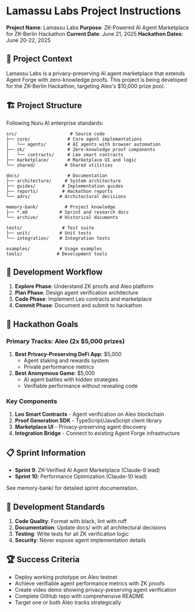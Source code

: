 # Lamassu Labs Project Instructions

**Project Name**: Lamassu Labs
**Purpose**: ZK-Powered AI Agent Marketplace for ZK-Berlin Hackathon
**Current Date**: June 21, 2025
**Hackathon Dates**: June 20-22, 2025

## 🎯 Project Context

Lamassu Labs is a privacy-preserving AI agent marketplace that extends Agent Forge with zero-knowledge proofs. This project is being developed for the ZK-Berlin Hackathon, targeting Aleo's $10,000 prize pool.

## 🏗️ Project Structure

Following Nuru AI enterprise standards:

```
src/                    # Source code
├── core/              # Core agent implementations
│   └── agents/        # AI agents with browser automation
├── zk/                # Zero-knowledge proof components
│   └── contracts/     # Leo smart contracts
├── marketplace/       # Marketplace UI and logic
└── shared/           # Shared utilities

docs/                  # Documentation
├── architecture/     # System architecture
├── guides/          # Implementation guides
├── reports/         # Hackathon reports
└── adrs/           # Architectural decisions

memory-bank/          # Project knowledge
├── *.md            # Sprint and research docs
└── archive/        # Historical documents

tests/               # Test suite
├── unit/           # Unit tests
└── integration/    # Integration tests

examples/           # Usage examples
tools/             # Development tools
```

## 🚀 Development Workflow

1. **Explore Phase**: Understand ZK proofs and Aleo platform
2. **Plan Phase**: Design agent verification architecture
3. **Code Phase**: Implement Leo contracts and marketplace
4. **Commit Phase**: Document and submit to hackathon

## 🎯 Hackathon Goals

### Primary Tracks: Aleo (2x $5,000 prizes)
1. **Best Privacy-Preserving DeFi App**: $5,000
   - Agent staking and rewards system
   - Private performance metrics
2. **Best Anonymous Game**: $5,000
   - AI agent battles with hidden strategies
   - Verifiable performance without revealing code

### Key Components
1. **Leo Smart Contracts** - Agent verification on Aleo blockchain
2. **Proof Generation SDK** - TypeScript/JavaScript client library
3. **Marketplace UI** - Privacy-preserving agent discovery
4. **Integration Bridge** - Connect to existing Agent Forge infrastructure

## 📋 Sprint Information

- **Sprint 9**: ZK-Verified AI Agent Marketplace (Claude-9 lead)
- **Sprint 10**: Performance Optimization (Claude-10 lead)

See memory-bank/ for detailed sprint documentation.

## 🔧 Development Standards

1. **Code Quality**: Format with black, lint with ruff
2. **Documentation**: Update docs/ with all architectural decisions
3. **Testing**: Write tests for all ZK verification logic
4. **Security**: Never expose agent implementation details

## 🏆 Success Criteria

- Deploy working prototype on Aleo testnet
- Achieve verifiable agent performance metrics with ZK proofs
- Create video demo showing privacy-preserving agent verification
- Complete GitHub repo with comprehensive README
- Target one or both Aleo tracks strategically